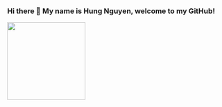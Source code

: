 ### Hi there 👋 My name is Hung Nguyen, welcome to my GitHub!

<img height="180em" src="https://github-readme-stats.vercel.app/api?username=hungqng&show_icons=true&hide_border=true&&count_private=true&include_all_commits=true" />
<!--
**hungqng/hungqng** is a ✨ _special_ ✨ repository because its `README.md` (this file) appears on your GitHub profile.


Here are some ideas to get you started:

- 🔭 I’m currently working on ...
- 🌱 I’m currently learning ...
- 👯 I’m looking to collaborate on ...
- 🤔 I’m looking for help with ...
- 💬 Ask me about ...
- 📫 How to reach me: ...
- 😄 Pronouns: ...
- ⚡ Fun fact: ...
-->
